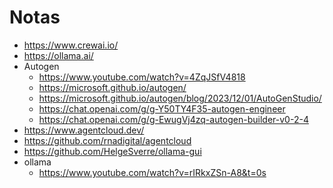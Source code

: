 # Notas

- https://www.crewai.io/
- https://ollama.ai/
- Autogen
	- https://www.youtube.com/watch?v=4ZqJSfV4818
	- https://microsoft.github.io/autogen/
	- https://microsoft.github.io/autogen/blog/2023/12/01/AutoGenStudio/
	- https://chat.openai.com/g/g-Y50TY4F35-autogen-engineer
	- https://chat.openai.com/g/g-EwugVj4zq-autogen-builder-v0-2-4
- https://www.agentcloud.dev/
- https://github.com/rnadigital/agentcloud
- https://github.com/HelgeSverre/ollama-gui
- ollama
	- https://www.youtube.com/watch?v=rIRkxZSn-A8&t=0s